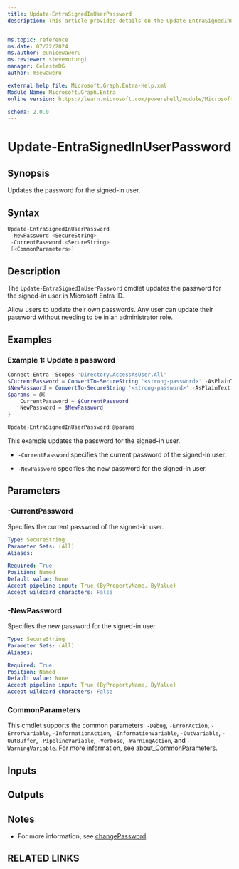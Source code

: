 ```yaml
---
title: Update-EntraSignedInUserPassword
description: This article provides details on the Update-EntraSignedInUserPassword command.


ms.topic: reference
ms.date: 07/22/2024
ms.author: eunicewaweru
ms.reviewer: stevemutungi
manager: CelesteDG
author: msewaweru

external help file: Microsoft.Graph.Entra-Help.xml
Module Name: Microsoft.Graph.Entra
online version: https://learn.microsoft.com/powershell/module/Microsoft.Graph.Entra/Update-EntraSignedInUserPassword

schema: 2.0.0
---
```


# Update-EntraSignedInUserPassword

## Synopsis

Updates the password for the signed-in user.

## Syntax

```powershell
Update-EntraSignedInUserPassword 
 -NewPassword <SecureString> 
 -CurrentPassword <SecureString>
 [<CommonParameters>]
```

## Description

The `Update-EntraSignedInUserPassword` cmdlet updates the password for the signed-in user in Microsoft Entra ID.

Allow users to update their own passwords. Any user can update their password without needing to be in an administrator role.

## Examples

### Example 1: Update a password

```powershell
Connect-Entra -Scopes 'Directory.AccessAsUser.All'
$CurrentPassword = ConvertTo-SecureString '<strong-password>' -AsPlainText -Force
$NewPassword = ConvertTo-SecureString '<strong-password>' -AsPlainText -Force
$params = @{
    CurrentPassword = $CurrentPassword
    NewPassword = $NewPassword
}

Update-EntraSignedInUserPassword @params
```

This example updates the password for the signed-in user.

- `-CurrentPassword` specifies the current password of the signed-in user.

- `-NewPassword` specifies the new password for the signed-in user.

## Parameters

### -CurrentPassword

Specifies the current password of the signed-in user.

```yaml
Type: SecureString
Parameter Sets: (All)
Aliases:

Required: True
Position: Named
Default value: None
Accept pipeline input: True (ByPropertyName, ByValue)
Accept wildcard characters: False
```

### -NewPassword

Specifies the new password for the signed-in user.

```yaml
Type: SecureString
Parameter Sets: (All)
Aliases:

Required: True
Position: Named
Default value: None
Accept pipeline input: True (ByPropertyName, ByValue)
Accept wildcard characters: False
```

### CommonParameters

This cmdlet supports the common parameters: `-Debug`, `-ErrorAction`, `-ErrorVariable`, `-InformationAction`, `-InformationVariable`, `-OutVariable`, `-OutBuffer`, `-PipelineVariable`, `-Verbose`, `-WarningAction`, and `-WarningVariable`. For more information, see [about_CommonParameters](https://go.microsoft.com/fwlink/?LinkID=113216).

## Inputs

## Outputs

## Notes

- For more information, see [changePassword](https://learn.microsoft.com/graph/api/user-changepassword).

## RELATED LINKS
